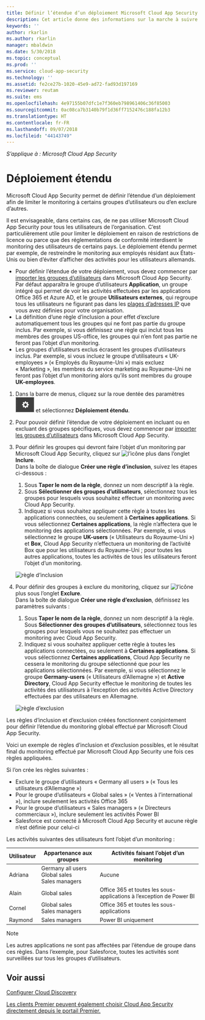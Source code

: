 ```yaml
---
title: Définir l’étendue d’un déploiement Microsoft Cloud App Security | Microsoft Docs
description: Cet article donne des informations sur la marche à suivre pour définir l’étendue d’un déploiement Cloud App Security, en incluant et en excluant certains utilisateurs ou certains groupes.
keywords: ''
author: rkarlin
ms.author: rkarlin
manager: mbaldwin
ms.date: 5/30/2018
ms.topic: conceptual
ms.prod: ''
ms.service: cloud-app-security
ms.technology: ''
ms.assetid: fe2ce27b-1020-45e9-ad72-fad93d197169
ms.reviewer: reutam
ms.suite: ems
ms.openlocfilehash: 4e97155b07dfc1e7f360eb798961406c36f85003
ms.sourcegitcommit: 0ac08ca7b3140b79f1d36ff7152476c188fa12b3
ms.translationtype: HT
ms.contentlocale: fr-FR
ms.lasthandoff: 09/07/2018
ms.locfileid: "44143749"
---
```

*S’applique à : Microsoft Cloud App Security*


# Déploiement étendu <a name="scoped-deployment"></a> 

Microsoft Cloud App Security permet de définir l’étendue d’un déploiement afin de limiter le monitoring à certains groupes d’utilisateurs ou d’en exclure d’autres.

Il est envisageable, dans certains cas, de ne pas utiliser Microsoft Cloud App Security pour tous les utilisateurs de l’organisation. C’est particulièrement utile pour limiter le déploiement en raison de restrictions de licence ou parce que des réglementations de conformité interdisent le monitoring des utilisateurs de certains pays. Le déploiement étendu permet par exemple, de restreindre le monitoring aux employés résidant aux États-Unis ou bien d’éviter d’afficher des activités pour les utilisateurs allemands. 

- Pour définir l’étendue de votre déploiement, vous devez commencer par [importer les groupes d’utilisateurs](user-groups.md) dans Microsoft Cloud App Security. Par défaut apparaîtra le groupe d’utilisateurs **Application**, un groupe intégré qui permet de voir les activités effectuées par les applications Office 365 et Azure AD, et le groupe **Utilisateurs externes**, qui regroupe tous les utilisateurs ne figurant pas dans les [plages d’adresses IP](ip-tags.md) que vous avez définies pour votre organisation.
- La définition d’une règle d’inclusion a pour effet d’exclure automatiquement tous les groupes qui ne font pas partie du groupe inclus. Par exemple, si vous définissez une règle qui inclut tous les membres des groupes US-office, les groupes qui n’en font pas partie ne feront pas l’objet d’un monitoring.
- Les groupes d’utilisateurs exclus écrasent les groupes d’utilisateurs inclus. Par exemple, si vous incluez le groupe d’utilisateurs « UK-employees » (« Employés du Royaume-Uni ») mais excluez « Marketing », les membres du service marketing au Royaume-Uni ne feront pas l’objet d’un monitoring alors qu’ils sont membres du groupe **UK-employees**.

1. Dans la barre de menus, cliquez sur la roue dentée des paramètres ![icône des paramètres](./media/settings-icon.png "icône des paramètres") et sélectionnez **Déploiement étendu**.  

2. Pour pouvoir définir l’étendue de votre déploiement en incluant ou en excluant des groupes spécifiques, vous devez commencer par [importer les groupes d’utilisateurs](user-groups.md) dans Microsoft Cloud App Security. 

3. Pour définir les groupes qui devront faire l’objet d’un monitoring par Microsoft Cloud App Security, cliquez sur ![l’icône](./media/plus-icon.png) plus dans l’onglet **Inclure**. <br>Dans la boîte de dialogue **Créer une règle d’inclusion**, suivez les étapes ci-dessous :

    1. Sous **Taper le nom de la règle**, donnez un nom descriptif à la règle.
    2. Sous **Sélectionner des groupes d’utilisateurs**, sélectionnez tous les groupes pour lesquels vous souhaitez effectuer un monitoring avec Cloud App Security.
    3. Indiquez si vous souhaitez appliquer cette règle à toutes les applications connectées, ou seulement à **Certaines applications**. Si vous sélectionnez **Certaines applications**, la règle n’affectera que le monitoring des applications sélectionnées. Par exemple, si vous sélectionnez le groupe **UK-users** (« Utilisateurs du Royaume-Uni ») et **Box**, Cloud App Security n’effectuera un monitoring de l’activité Box que pour les utilisateurs du Royaume-Uni ; pour toutes les autres applications, toutes les activités de tous les utilisateurs feront l’objet d’un monitoring.
     
     ![règle d’inclusion](./media/include-rule.png)

4. Pour définir des groupes à exclure du monitoring, cliquez sur ![l’icône](./media/plus-icon.png) plus sous l’onglet **Exclure**. <br>Dans la boîte de dialogue **Créer une règle d’exclusion**, définissez les paramètres suivants :

    1. Sous **Taper le nom de la règle**, donnez un nom descriptif à la règle.
    Sous **Sélectionner des groupes d’utilisateurs**, sélectionnez tous les groupes pour lesquels vous ne souhaitez pas effectuer un monitoring avec Cloud App Security.
    2. Indiquez si vous souhaitez appliquer cette règle à toutes les applications connectées, ou seulement à **Certaines applications**. Si vous sélectionnez **Certaines applications**, Cloud App Security ne cessera le monitoring du groupe sélectionné que pour les applications sélectionnées. Par exemple, si vous sélectionnez le groupe **Germany-users** (« Utilisateurs d’Allemagne ») et **Active Directory**, Cloud App Security effectue le monitoring de toutes les activités des utilisateurs à l’exception des activités Active Directory effectuées par des utilisateurs en Allemagne.
    
    ![règle d’exclusion](./media/exclude-rule.png)

Les règles d’inclusion et d’exclusion créées fonctionnent conjointement pour définir l’étendue du monitoring global effectué par Microsoft Cloud App Security.

Voici un exemple de règles d’inclusion et d’exclusion possibles, et le résultat final du monitoring effectué par Microsoft Cloud App Security une fois ces règles appliquées.

Si l’on crée les règles suivantes :

- Exclure le groupe d’utilisateurs « Germany all users » (« Tous les utilisateurs d’Allemagne »)
- Pour le groupe d’utilisateurs « Global sales » (« Ventes à l’international »), inclure seulement les activités Office 365
- Pour le groupe d’utilisateurs « Sales managers » (« Directeurs commerciaux »), inclure seulement les activités Power BI
- Salesforce est connecté à Microsoft Cloud App Security et aucune règle n’est définie pour celui-ci

Les activités suivantes des utilisateurs font l’objet d’un monitoring :

|Utilisateur|Appartenance aux groupes|Activités faisant l’objet d’un monitoring|
|----|----|----|
|Adriana|Germany all users<br>Global sales<br>Sales managers|Aucune|
|Alain|Global sales|Office 365 et toutes les sous-applications à l’exception de Power BI|
|Cornel|Global sales<br>Sales managers|Office 365 et toutes les sous-applications|
|Raymond|Sales managers|Power BI uniquement|

> [!NOTE] 
> Les autres applications ne sont pas affectées par l’étendue de groupe dans ces règles.
> Dans l’exemple, pour Salesforce, toutes les activités sont surveillées sur tous les groupes d’utilisateurs.

  
    
## <a name="see-also"></a>Voir aussi  
[Configurer Cloud Discovery](set-up-cloud-discovery.md)   

[Les clients Premier peuvent également choisir Cloud App Security directement depuis le portail Premier.](https://premier.microsoft.com/)  
  
  
